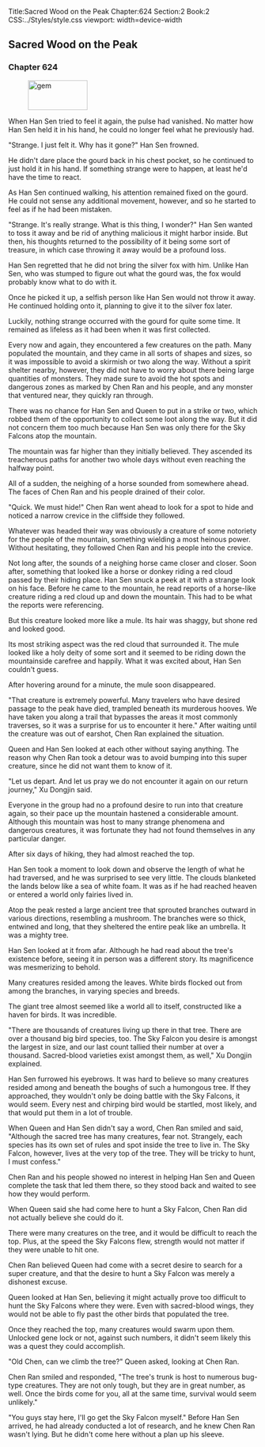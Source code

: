 Title:Sacred Wood on the Peak 
Chapter:624 
Section:2 
Book:2 
CSS:../Styles/style.css 
viewport: width=device-width
  
## Sacred Wood on the Peak
### Chapter 624
  
<figure>
	<img src="../Images/gem.gif" alt="gem" id="gem" width="120" height="60" />
</figure>
  

  
When Han Sen tried to feel it again, the pulse had vanished. No matter how Han Sen held it in his hand, he could no longer feel what he previously had.

"Strange. I just felt it. Why has it gone?" Han Sen frowned.

He didn't dare place the gourd back in his chest pocket, so he continued to just hold it in his hand. If something strange were to happen, at least he'd have the time to react.

As Han Sen continued walking, his attention remained fixed on the gourd. He could not sense any additional movement, however, and so he started to feel as if he had been mistaken.

"Strange. It's really strange. What is this thing, I wonder?" Han Sen wanted to toss it away and be rid of anything malicious it might harbor inside. But then, his thoughts returned to the possibility of it being some sort of treasure, in which case throwing it away would be a profound loss.

Han Sen regretted that he did not bring the silver fox with him. Unlike Han Sen, who was stumped to figure out what the gourd was, the fox would probably know what to do with it.

Once he picked it up, a selfish person like Han Sen would not throw it away. He continued holding onto it, planning to give it to the silver fox later.

Luckily, nothing strange occurred with the gourd for quite some time. It remained as lifeless as it had been when it was first collected.

Every now and again, they encountered a few creatures on the path. Many populated the mountain, and they came in all sorts of shapes and sizes, so it was impossible to avoid a skirmish or two along the way. Without a spirit shelter nearby, however, they did not have to worry about there being large quantities of monsters. They made sure to avoid the hot spots and dangerous zones as marked by Chen Ran and his people, and any monster that ventured near, they quickly ran through.

There was no chance for Han Sen and Queen to put in a strike or two, which robbed them of the opportunity to collect some loot along the way. But it did not concern them too much because Han Sen was only there for the Sky Falcons atop the mountain.

The mountain was far higher than they initially believed. They ascended its treacherous paths for another two whole days without even reaching the halfway point.

All of a sudden, the neighing of a horse sounded from somewhere ahead. The faces of Chen Ran and his people drained of their color.

"Quick. We must hide!" Chen Ran went ahead to look for a spot to hide and noticed a narrow crevice in the cliffside they followed.

Whatever was headed their way was obviously a creature of some notoriety for the people of the mountain, something wielding a most heinous power. Without hesitating, they followed Chen Ran and his people into the crevice.

Not long after, the sounds of a neighing horse came closer and closer. Soon after, something that looked like a horse or donkey riding a red cloud passed by their hiding place. Han Sen snuck a peek at it with a strange look on his face. Before he came to the mountain, he read reports of a horse-like creature riding a red cloud up and down the mountain. This had to be what the reports were referencing.

But this creature looked more like a mule. Its hair was shaggy, but shone red and looked good.

Its most striking aspect was the red cloud that surrounded it. The mule looked like a holy deity of some sort and it seemed to be riding down the mountainside carefree and happily. What it was excited about, Han Sen couldn't guess.

After hovering around for a minute, the mule soon disappeared.

"That creature is extremely powerful. Many travelers who have desired passage to the peak have died, trampled beneath its murderous hooves. We have taken you along a trail that bypasses the areas it most commonly traverses, so it was a surprise for us to encounter it here." After waiting until the creature was out of earshot, Chen Ran explained the situation.

Queen and Han Sen looked at each other without saying anything. The reason why Chen Ran took a detour was to avoid bumping into this super creature, since he did not want them to know of it.

"Let us depart. And let us pray we do not encounter it again on our return journey," Xu Dongjin said.

Everyone in the group had no a profound desire to run into that creature again, so their pace up the mountain hastened a considerable amount. Although this mountain was host to many strange phenomena and dangerous creatures, it was fortunate they had not found themselves in any particular danger.

After six days of hiking, they had almost reached the top.

Han Sen took a moment to look down and observe the length of what he had traversed, and he was surprised to see very little. The clouds blanketed the lands below like a sea of white foam. It was as if he had reached heaven or entered a world only fairies lived in.

Atop the peak rested a large ancient tree that sprouted branches outward in various directions, resembling a mushroom. The branches were so thick, entwined and long, that they sheltered the entire peak like an umbrella. It was a mighty tree.

Han Sen looked at it from afar. Although he had read about the tree's existence before, seeing it in person was a different story. Its magnificence was mesmerizing to behold.

Many creatures resided among the leaves. White birds flocked out from among the branches, in varying species and breeds.

The giant tree almost seemed like a world all to itself, constructed like a haven for birds. It was incredible.

"There are thousands of creatures living up there in that tree. There are over a thousand big bird species, too. The Sky Falcon you desire is amongst the largest in size, and our last count tallied their number at over a thousand. Sacred-blood varieties exist amongst them, as well," Xu Dongjin explained.

Han Sen furrowed his eyebrows. It was hard to believe so many creatures resided among and beneath the boughs of such a humongous tree. If they approached, they wouldn't only be doing battle with the Sky Falcons, it would seem. Every nest and chirping bird would be startled, most likely, and that would put them in a lot of trouble.

When Queen and Han Sen didn't say a word, Chen Ran smiled and said, "Although the sacred tree has many creatures, fear not. Strangely, each species has its own set of rules and spot inside the tree to live in. The Sky Falcon, however, lives at the very top of the tree. They will be tricky to hunt, I must confess."

Chen Ran and his people showed no interest in helping Han Sen and Queen complete the task that led them there, so they stood back and waited to see how they would perform.

When Queen said she had come here to hunt a Sky Falcon, Chen Ran did not actually believe she could do it.

There were many creatures on the tree, and it would be difficult to reach the top. Plus, at the speed the Sky Falcons flew, strength would not matter if they were unable to hit one.

Chen Ran believed Queen had come with a secret desire to search for a super creature, and that the desire to hunt a Sky Falcon was merely a dishonest excuse.

Queen looked at Han Sen, believing it might actually prove too difficult to hunt the Sky Falcons where they were. Even with sacred-blood wings, they would not be able to fly past the other birds that populated the tree.

Once they reached the top, many creatures would swarm upon them. Unlocked gene lock or not, against such numbers, it didn't seem likely this was a quest they could accomplish.

"Old Chen, can we climb the tree?" Queen asked, looking at Chen Ran.

Chen Ran smiled and responded, "The tree's trunk is host to numerous bug-type creatures. They are not only tough, but they are in great number, as well. Once the birds come for you, all at the same time, survival would seem unlikely."

"You guys stay here, I'll go get the Sky Falcon myself." Before Han Sen arrived, he had already conducted a lot of research, and he knew Chen Ran wasn't lying. But he didn't come here without a plan up his sleeve.